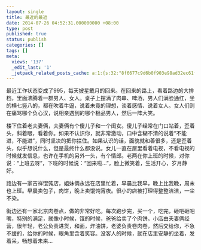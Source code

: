 ```yaml
---
layout: single
title: 最近的最近
date: 2014-07-26 04:52:31.000000000 +08:00
type: post
published: true
status: publish
categories: []
tags: []
meta:
  views: '137'
  _edit_last: '1'
  _jetpack_related_posts_cache: a:1:{s:32:"8f6677c9d6b0f903e98ad32ec61f8deb";a:2:{s:7:"expires";i:1482583074;s:7:"payload";a:0:{}}}
---
```

<p>最近工作状态变成了995，每天披星戴月的回来。在回来的路上，看着路边的大排档，里面沸腾着一群男人、女人。桌子上摆满了肉串、啤酒，男人们满脸通红，坐的横七竖八的，都在吹着牛逼，说着未竟的理想，谈着感情、说着女人。女人们则在痛骂哪个负心汉，说相亲遇到的哪个极品男人，然后一阵大笑。</p>
<p>楼下住着老夫妻俩，夫妻俩有个傻儿子和一个闺女。傻儿子经常在门口站着，歪着头，斜着眼，看着你。如果不认识你，就非常激动，口中含糊不清的说着“不能进，不能进”，同时坚决的把你拦住。如果认识的话，面貌就和善很多，还是歪着头，似乎想说什么，但是最终什么都没说。女儿一直在屋里看着电视，不看电视的时候就发信息，也许在手机的另外一头，有个情郎。老两在你上班的时候，对你说：“上班去呀”，下班的时候说：“回来啦…”，脸上微笑着，生活开心，岁月静好。</p>
<p>路边有一家吉祥馄饨店，姐妹俩永远在店里忙着，早晨比我早，晚上比我晚，周末也上班。早晨卖包子，肉饼，晚上卖馄饨宵夜。很小的店被打理得整整洁洁，一尘不染。</p>
<p>街边还有一家北京肉卷点，做的非常好吃。每次跑步完，买一个，吃完，砸吧砸吧嘴，特别的满足，就像小时候，饿的时候，爸爸给卖了个肉饼。小店由夫妻俩经营，很年轻，老公负责进货，和面，炸油饼，老婆负责卷肉卷，然后交给你，不急不缓的，给你的时候，眼角里含着笑容。没客人的时候，就在店里安静的坐着，发着呆，畅想着未来…</p>
